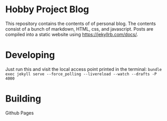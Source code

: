# Hobby Project Blog
This repository contains the contents of of personal blog. The contents consist of a bunch of markdown, HTML, css, and javascript. Posts are compiled into a static website using https://jekyllrb.com/docs/.

# Developing
Just run this and visit the local access point printed in the terminal: `bundle exec jekyll serve --force_polling --livereload --watch --drafts -P 4000`

# Building
Github Pages